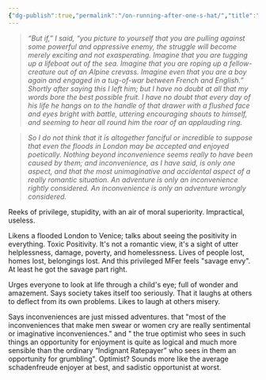 ```yaml
---
{"dg-publish":true,"permalink":"/on-running-after-one-s-hat/","title":"On Running After One's Hat","tags":["Review","Essay"]}
---
```




>_“But if,” I said, “you picture to yourself that you are pulling against some powerful and oppressive enemy, the struggle will become merely exciting and not exasperating. Imagine that you are tugging up a lifeboat out of the sea. Imagine that you are roping up a fellow-creature out of an Alpine crevass. Imagine even that you are a boy again and engaged in a tug-of-war between French and English.” Shortly after saying this I left him; but I have no doubt at all that my words bore the best possible fruit. I have no doubt that every day of his life he hangs on to the handle of that drawer with a flushed face and eyes bright with battle, uttering encouraging shouts to himself, and seeming to hear all round him the roar of an applauding ring._

>_So I do not think that it is altogether fanciful or incredible to suppose that even the floods in London may be accepted and enjoyed poetically. Nothing beyond inconvenience seems really to have been caused by them; and inconvenience, as I have said, is only one aspect, and that the most unimaginative and accidental aspect of a really romantic situation. An adventure is only an inconvenience rightly considered. An inconvenience is only an adventure wrongly considered._

Reeks of privilege, stupidity, with an air of moral superiority. Impractical, useless. 

Likens a flooded London to Venice; talks about seeing the positivity in everything. Toxic Positivity. It's not a romantic view, it's a sight of utter helplessness, damage, poverty, and homelessness. Lives of people lost, homes lost, belongings lost. And this privileged MFer feels "savage envy". At least he got the savage part right. 

Urges everyone to look at life through a child's eye; full of wonder and amazement. Says society takes itself too seriously. That it laughs at others to deflect from its own problems. Likes to laugh at others misery. 

Says inconveniences are just missed adventures. that "most of the inconveniences that make men swear or women cry are really sentimental or imaginative inconveniences." and  " the true optimist who sees in such things an opportunity for enjoyment is quite as logical and much more sensible than the ordinary “Indignant Ratepayer” who sees in them an opportunity for grumbling". Optimist? Sounds more like the average schadenfreude enjoyer at best, and sadistic opportunist at worst. 







